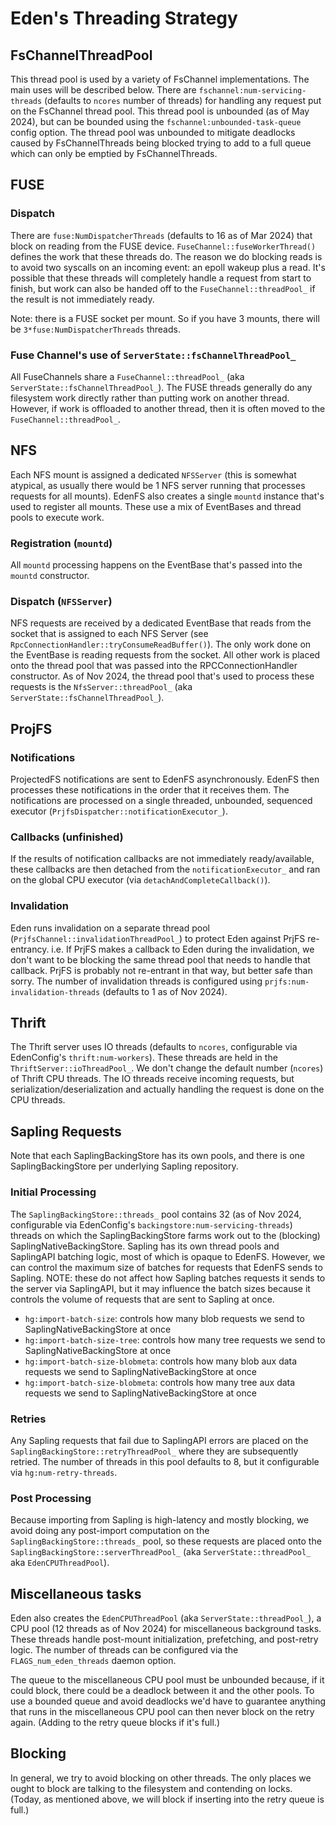 # Eden's Threading Strategy

## FsChannelThreadPool

This thread pool is used by a variety of FsChannel implementations. The main
uses will be described below. There are `fschannel:num-servicing-threads`
(defaults to `ncores` number of threads) for handling any request put on the
FsChannel thread pool. This thread pool is unbounded (as of May 2024), but can
be bounded using the `fschannel:unbounded-task-queue` config option. The thread
pool was unbounded to mitigate deadlocks caused by FsChannelThreads being
blocked trying to add to a full queue which can only be emptied by
FsChannelThreads.

## FUSE

### Dispatch

There are `fuse:NumDispatcherThreads` (defaults to 16 as of Mar 2024) that block
on reading from the FUSE device. `FuseChannel::fuseWorkerThread()` defines the
work that these threads do. The reason we do blocking reads is to avoid two
syscalls on an incoming event: an epoll wakeup plus a read. It's possible that
these threads will completely handle a request from start to finish, but work
can also be handed off to the `FuseChannel::threadPool_` if the result is not
immediately ready.

Note: there is a FUSE socket per mount. So if you have 3 mounts, there will be
`3*fuse:NumDispatcherThreads` threads.

### Fuse Channel's use of `ServerState::fsChannelThreadPool_`

All FuseChannels share a `FuseChannel::threadPool_` (aka
`ServerState::fsChannelThreadPool_`). The FUSE threads generally do any
filesystem work directly rather than putting work on another thread. However, if
work is offloaded to another thread, then it is often moved to the
`FuseChannel::threadPool_`.

## NFS

Each NFS mount is assigned a dedicated `NFSServer` (this is somewhat atypical,
as usually there would be 1 NFS server running that processes requests for all
mounts). EdenFS also creates a single `mountd` instance that's used to register
all mounts. These use a mix of EventBases and thread pools to execute work.

### Registration (`mountd`)

All `mountd` processing happens on the EventBase that's passed into the `mountd`
constructor.

### Dispatch (`NFSServer`)

NFS requests are received by a dedicated EventBase that reads from the socket
that is assigned to each NFS Server (see
`RpcConnectionHandler::tryConsumeReadBuffer()`). The only work done on the
EventBase is reading requests from the socket. All other work is placed onto the
thread pool that was passed into the RPCConnectionHandler constructor. As of Nov
2024, the thread pool that's used to process these requests is the
`NfsServer::threadPool_` (aka `ServerState::fsChannelThreadPool_`).

## ProjFS

### Notifications

ProjectedFS notifications are sent to EdenFS asynchronously. EdenFS then
processes these notifications in the order that it receives them. The
notifications are processed on a single threaded, unbounded, sequenced executor
(`PrjfsDispatcher::notificationExecutor_`).

### Callbacks (unfinished)

If the results of notification callbacks are not immediately ready/available,
these callbacks are then detached from the `notificationExecutor_` and ran on
the global CPU executor (via `detachAndCompleteCallback()`).

### Invalidation

Eden runs invalidation on a separate thread pool
(`PrjfsChannel::invalidationThreadPool_`) to protect Eden against PrjFS
re-entrancy. i.e. If PrjFS makes a callback to Eden during the invalidation, we
don't want to be blocking the same thread pool that needs to handle that
callback. PrjFS is probably not re-entrant in that way, but better safe than
sorry. The number of invalidation threads is configured using
`prjfs:num-invalidation-threads` (defaults to 1 as of Nov 2024).

## Thrift

The Thrift server uses IO threads (defaults to `ncores`, configurable via
EdenConfig's `thrift:num-workers`). These threads are held in the
`ThriftServer::ioThreadPool_`. We don't change the default number (`ncores`) of
Thrift CPU threads. The IO threads receive incoming requests, but
serialization/deserialization and actually handling the request is done on the
CPU threads.

## Sapling Requests

Note that each SaplingBackingStore has its own pools, and there is one
SaplingBackingStore per underlying Sapling repository.

### Initial Processing

The `SaplingBackingStore::threads_` pool contains 32 (as of Nov 2024,
configurable via EdenConfig's `backingstore:num-servicing-threads`) threads on
which the SaplingBackingStore farms work out to the (blocking)
SaplingNativeBackingStore. Sapling has its own thread pools and SaplingAPI
batching logic, most of which is opaque to EdenFS. However, we can control the
maximum size of batches for requests that EdenFS sends to Sapling. NOTE: these
do not affect how Sapling batches requests it sends to the server via
SaplingAPI, but it may influence the batch sizes because it controls the volume
of requests that are sent to Sapling at once.

- `hg:import-batch-size`: controls how many blob requests we send to
  SaplingNativeBackingStore at once
- `hg:import-batch-size-tree`: controls how many tree requests we send to
  SaplingNativeBackingStore at once
- `hg:import-batch-size-blobmeta`: controls how many blob aux data requests we
  send to SaplingNativeBackingStore at once
- `hg:import-batch-size-blobmeta`: controls how many tree aux data requests we
  send to SaplingNativeBackingStore at once

### Retries

Any Sapling requests that fail due to SaplingAPI errors are placed on the
`SaplingBackingStore::retryThreadPool_` where they are subsequently retried. The
number of threads in this pool defaults to 8, but it configurable via
`hg:num-retry-threads`.

### Post Processing

Because importing from Sapling is high-latency and mostly blocking, we avoid
doing any post-import computation on the `SaplingBackingStore::threads_` pool,
so these requests are placed onto the `SaplingBackingStore::serverThreadPool_`
(aka `ServerState::threadPool_` aka `EdenCPUThreadPool`).

## Miscellaneous tasks

Eden also creates the `EdenCPUThreadPool` (aka `ServerState::threadPool_`), a
CPU pool (12 threads as of Nov 2024) for miscellaneous background tasks. These
threads handle post-mount initialization, prefetching, and post-retry logic. The
number of threads can be configured via the `FLAGS_num_eden_threads` daemon
option.

The queue to the miscellaneous CPU pool must be unbounded because, if it could
block, there could be a deadlock between it and the other pools. To use a
bounded queue and avoid deadlocks we'd have to guarantee anything that runs in
the miscellaneous CPU pool can then never block on the retry again. (Adding to
the retry queue blocks if it's full.)

## Blocking

In general, we try to avoid blocking on other threads. The only places we ought
to block are talking to the filesystem and contending on locks. (Today, as
mentioned above, we will block if inserting into the retry queue is full.)

